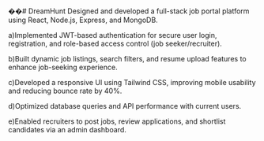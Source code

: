��#   D r e a m H u n t 
 
 Designed and developed a full-stack job portal platform using React, Node.js, Express, and MongoDB.

a)Implemented JWT-based authentication for secure user login, registration, and role-based access control (job seeker/recruiter).

b)Built dynamic job listings, search filters, and resume upload features to enhance job-seeking experience.

c)Developed a responsive UI using Tailwind CSS, improving mobile usability and reducing bounce rate by 40%.

d)Optimized database queries and API performance with current users.

e)Enabled recruiters to post jobs, review applications, and shortlist candidates via an admin dashboard.
